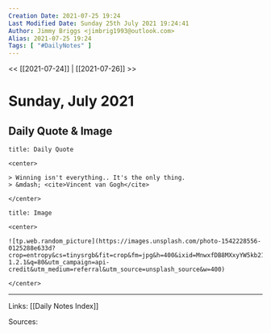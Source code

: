 ```yaml
---
Creation Date: 2021-07-25 19:24
Last Modified Date: Sunday 25th July 2021 19:24:41
Author: Jimmy Briggs <jimbrig1993@outlook.com>
Alias: 2021-07-25 19:24
Tags: [ "#DailyNotes" ]
---
```


<< [[2021-07-24]] | [[2021-07-26]] >>

# Sunday, July 2021

## Daily Quote & Image

```ad-quote
title: Daily Quote

<center>

> Winning isn't everything.. It's the only thing.
> &mdash; <cite>Vincent van Gogh</cite>

</center>

```

```ad-info
title: Image

<center>

![tp.web.random_picture](https://images.unsplash.com/photo-1542228556-0125288e633d?crop=entropy&cs=tinysrgb&fit=crop&fm=jpg&h=400&ixid=MnwxfDB8MXxyYW5kb218MHx8bGFuZHNjYXBlLHdhdGVyLHNwYWNlLHN1bixza3lsaW5lfHx8fHx8MTYyNzI1NTQ4Mg&ixlib=rb-1.2.1&q=80&utm_campaign=api-credit&utm_medium=referral&utm_source=unsplash_source&w=400)

</center>
```

***

Links: [[Daily Notes Index]]

Sources: 
